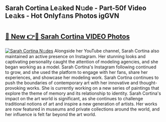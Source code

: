 ## Sarah Cortina Le𝚊ked N𝚞de - Part-50f Video Le𝚊ks - Hot Onlyf𝚊ns Photos igGVN

# <h2><a href="http://ab68784.deff.icu/?id=Sarah+Cortina">🔗 New 👉🔴 Sarah Cortina VIDEO Photos</a></h2>

[![Sarah Cortina N𝚞des](https://i.imgur.com/rIISA9y.gif)](http://ab68784.deff.icu/?id=Sarah+Cortina)
Alongside her YouTube channel, Sarah Cortina also maintained an active presence on Instagram. Her stunning looks and captivating personality caught the attention of modeling agencies, and she began working as a model. Sarah Cortina's Instagram following continued to grow, and she used the platform to engage with her fans, share her experiences, and showcase her modeling work. Sarah Cortina continues to push the boundaries of contemporary art with her innovative and thought-provoking works. She is currently working on a new series of paintings that explore the theme of memory and its relationship to identity. Sarah Cortina's impact on the art world is significant, as she continues to challenge traditional notions of art and inspire a new generation of artists. Her works are now featured in museums and private collections around the world, and her influence is felt far beyond the art world.

